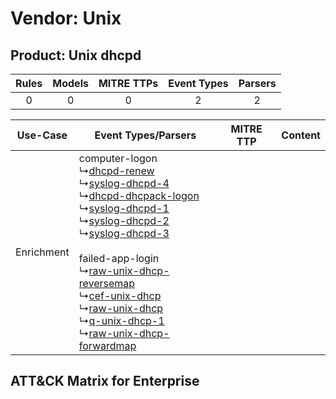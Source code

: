 Vendor: Unix
============
Product: Unix dhcpd
-------------------
| Rules | Models | MITRE TTPs | Event Types | Parsers |
|:-----:|:------:|:----------:|:-----------:|:-------:|
|   0   |   0    |     0      |      2      |    2    |

|  Use-Case  | Event Types/Parsers    | MITRE TTP | Content    |
|:----------:| ---- | --------- | ---- |
| Enrichment |  computer-logon<br> ↳[dhcpd-renew](Ps/pC_dhcpdrenew.md)<br> ↳[syslog-dhcpd-4](Ps/pC_syslogdhcpd4.md)<br> ↳[dhcpd-dhcpack-logon](Ps/pC_dhcpddhcpacklogon.md)<br> ↳[syslog-dhcpd-1](Ps/pC_syslogdhcpd1.md)<br> ↳[syslog-dhcpd-2](Ps/pC_syslogdhcpd2.md)<br> ↳[syslog-dhcpd-3](Ps/pC_syslogdhcpd3.md)<br><br> failed-app-login<br> ↳[raw-unix-dhcp-reversemap](Ps/pC_rawunixdhcpreversemap.md)<br> ↳[cef-unix-dhcp](Ps/pC_cefunixdhcp.md)<br> ↳[raw-unix-dhcp](Ps/pC_rawunixdhcp.md)<br> ↳[q-unix-dhcp-1](Ps/pC_qunixdhcp1.md)<br> ↳[raw-unix-dhcp-forwardmap](Ps/pC_rawunixdhcpforwardmap.md)<br> |    | [](RM/r_m_unix_unix_dhcpd_Enrichment.md) |

ATT&CK Matrix for Enterprise
----------------------------
